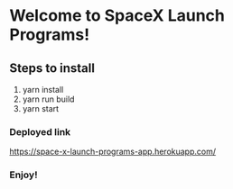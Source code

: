 # Welcome to SpaceX Launch Programs!

## Steps to install 
1. yarn install
2. yarn run build
3. yarn start


### Deployed link 

https://space-x-launch-programs-app.herokuapp.com/

### Enjoy!